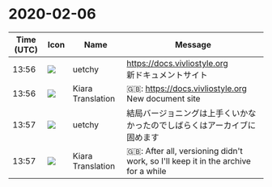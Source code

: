 # 2020-02-06

|Time (UTC)|Icon|Name|Message|
|---|---|---|---|
|13:56|![](https://avatars.slack-edge.com/2020-01-22/916403977808_18dc4c6c299ded1b6018_72.png)|uetchy|<https://docs.vivliostyle.org><br>新ドキュメントサイト|
|13:56|![](https://avatars.slack-edge.com/2019-08-21/732685848020_f3f20736795184660348_72.png)|Kiara Translation|🇬🇧: <https://docs.vivliostyle.org><br>New document site|
|13:57|![](https://avatars.slack-edge.com/2020-01-22/916403977808_18dc4c6c299ded1b6018_72.png)|uetchy|結局バージョニングは上手くいかなかったのでしばらくはアーカイブに固めます|
|13:57|![](https://avatars.slack-edge.com/2019-08-21/732685848020_f3f20736795184660348_72.png)|Kiara Translation|🇬🇧: After all, versioning didn't work, so I'll keep it in the archive for a while|
